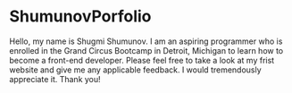 # ShumunovPorfolio

Hello, my name is Shugmi Shumunov. I am an aspiring programmer who is enrolled in the Grand Circus Bootcamp in Detroit, Michigan to learn how to become a front-end developer.
Please feel free to take a look at my frist website and give me any applicable feedback. I would tremendously appreciate it. 
Thank you!

